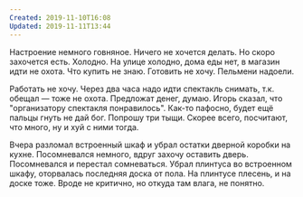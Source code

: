 ```yaml
---
Created: 2019-11-10T16:08
Updated: 2019-11-11T13:44
---
```

Настроение немного говняное. Ничего не хочется делать. Но скоро захочется есть. Холодно. На улице холодно, дома еды нет, в магазин идти не охота. Что купить не знаю. Готовить не хочу. Пельмени надоели.

Работать не хочу. Через два часа надо идти спектакль снимать, т.к. обещал — тоже не охота. Предложат денег, думаю. Игорь сказал, что "организатору спектакля понравилось". Как-то пафосно, будет ещё пальцы гнуть не дай бог. Попрошу три тыщи. Скорее всего, посчитают, что много, ну и хуй с ними тогда.

Вчера разломал встроенный шкаф и убрал остатки дверной коробки на кухне. Посомневался немного, вдруг захочу оставить дверь. Посомневался и перестал сомневаться. Убрал плинтуса во встроенном шкафу, оторвалась последняя доска от пола. На плинтусе плесень, и на доске тоже. Вроде не критично, но откуда там влага, не понятно.